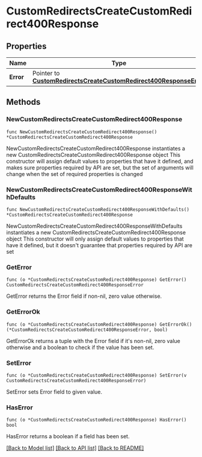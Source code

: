 # CustomRedirectsCreateCustomRedirect400Response

## Properties

Name | Type | Description | Notes
------------ | ------------- | ------------- | -------------
**Error** | Pointer to [**CustomRedirectsCreateCustomRedirect400ResponseError**](CustomRedirectsCreateCustomRedirect400ResponseError.md) |  | [optional] 

## Methods

### NewCustomRedirectsCreateCustomRedirect400Response

`func NewCustomRedirectsCreateCustomRedirect400Response() *CustomRedirectsCreateCustomRedirect400Response`

NewCustomRedirectsCreateCustomRedirect400Response instantiates a new CustomRedirectsCreateCustomRedirect400Response object
This constructor will assign default values to properties that have it defined,
and makes sure properties required by API are set, but the set of arguments
will change when the set of required properties is changed

### NewCustomRedirectsCreateCustomRedirect400ResponseWithDefaults

`func NewCustomRedirectsCreateCustomRedirect400ResponseWithDefaults() *CustomRedirectsCreateCustomRedirect400Response`

NewCustomRedirectsCreateCustomRedirect400ResponseWithDefaults instantiates a new CustomRedirectsCreateCustomRedirect400Response object
This constructor will only assign default values to properties that have it defined,
but it doesn't guarantee that properties required by API are set

### GetError

`func (o *CustomRedirectsCreateCustomRedirect400Response) GetError() CustomRedirectsCreateCustomRedirect400ResponseError`

GetError returns the Error field if non-nil, zero value otherwise.

### GetErrorOk

`func (o *CustomRedirectsCreateCustomRedirect400Response) GetErrorOk() (*CustomRedirectsCreateCustomRedirect400ResponseError, bool)`

GetErrorOk returns a tuple with the Error field if it's non-nil, zero value otherwise
and a boolean to check if the value has been set.

### SetError

`func (o *CustomRedirectsCreateCustomRedirect400Response) SetError(v CustomRedirectsCreateCustomRedirect400ResponseError)`

SetError sets Error field to given value.

### HasError

`func (o *CustomRedirectsCreateCustomRedirect400Response) HasError() bool`

HasError returns a boolean if a field has been set.


[[Back to Model list]](../README.md#documentation-for-models) [[Back to API list]](../README.md#documentation-for-api-endpoints) [[Back to README]](../README.md)


